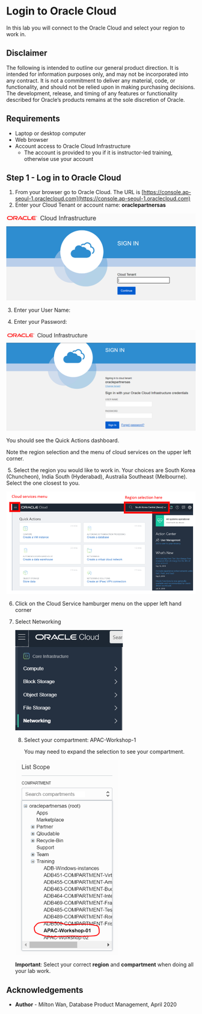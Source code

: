 # Login to Oracle Cloud #

In this lab you will connect to the Oracle Cloud and select your region to work in.

## Disclaimer ##
The following is intended to outline our general product direction. It is intended for information purposes only, and may not be incorporated into any contract. It is not a commitment to deliver any material, code, or functionality, and should not be relied upon in making purchasing decisions. The development, release, and timing of any features or functionality described for Oracle’s products remains at the sole discretion of Oracle.

## Requirements ##

- Laptop or desktop computer
- Web browser
- Account access to Oracle Cloud Infrastructure
  - The account is provided to you if it is instructor-led training, otherwise use your account 

## Step 1 - Log in to Oracle Cloud ##

1. From your browser go to Oracle Cloud. The URL is [https://console.ap-seoul-1.oraclecloud.com](https://console.ap-seoul-1.oraclecloud.com)
2. Enter your Cloud Tenant or account name:  **oraclepartnersas**

<img src="./images/cloud-sign-in-2.PNG" style="zoom:50%;" />



​	3. Enter your User Name:  

​	4. Enter your Password:  

<img src="./images/username-signin-2.PNG" style="zoom:50%;" />



You should see the Quick Actions dashboard.

Note the region selection and the menu of cloud services on the upper left corner.

​	5. Select the region you would like to work in.  Your choices are South Korea (Chuncheon), India South (Hyderabad),  Australia Southeast (Melbourne).  Select the one closest to you.

![](./images/menu-and-region-selection.PNG)

 6. Click on the Cloud Service hamburger menu on the upper left hand corner

 7. Select Networking

    <img src="./images/networking.PNG" style="zoom:80%;" />

    

	8. Select your compartment: APAC-Workshop-1

       You may need to expand the selection to see your compartment.

     <img src="./images/compartment.PNG" style="zoom:80%;" />

     

    **Important**: Select your correct **region** and **compartment** when doing all your lab work.
    
     

## Acknowledgements ##

- **Author** - Milton Wan, Database Product Management, April 2020

